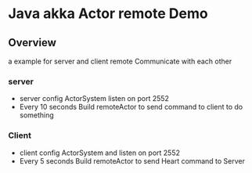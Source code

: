 # Java akka Actor remote Demo

## Overview

a example for server and client remote Communicate with each other

### server

- server config ActorSystem listen on port 2552
- Every 10 seconds Build remoteActor to send command to client to do something

### Client

- client config ActorSystem and listen on port 2552
- Every 5 seconds Build remoteActor to send Heart command to Server

 